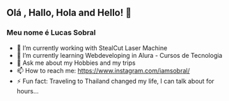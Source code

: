 ## Olá , Hallo, Hola and Hello! 👋
### Meu nome é Lucas Sobral


- 🔭 I’m currently working with StealCut Laser Machine
- 🌱 I’m currently learning Webdeveloping in Alura - Cursos de Tecnologia
- 💬 Ask me about my Hobbies and my trips
- 📫 How to reach me: https://www.instagram.com/iamsobral/
- ⚡ Fun fact: Traveling to Thailand changed my life, I can talk about for hours...

